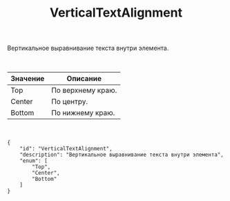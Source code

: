 ﻿---
layout: default
title: VerticalTextAlignment
position: 4
categories: 
tags: 
---

Вертикальное выравнивание текста внутри элемента.

 

|Значение|Описание|
|--------|--------|
|Top|По верхнему краю.|
|Center|По центру.|
|Bottom|По нижнему краю.|

  

```
{
	"id": "VerticalTextAlignment",
	"description": "Вертикальное выравнивание текста внутри элемента",
	"enum": [
		"Top",
		"Center",
		"Bottom"
	]
}
```

 

 

